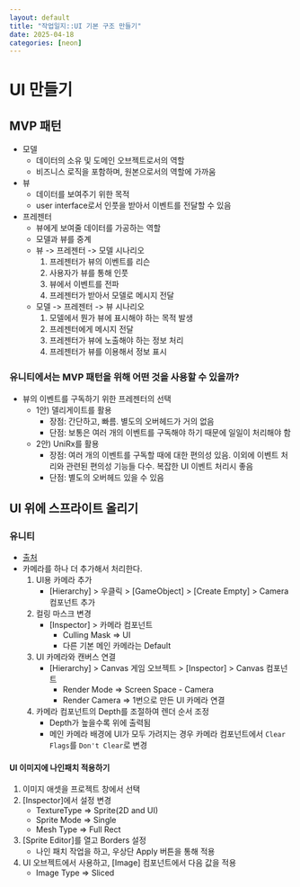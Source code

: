 ```yaml
---
layout: default
title: "작업일지::UI 기본 구조 만들기"
date: 2025-04-18
categories: [neon]
---
```


# UI 만들기
## MVP 패턴
- 모델
    - 데이터의 소유 및 도메인 오브젝트로서의 역할
    - 비즈니스 로직을 포함하며, 원본으로서의 역할에 가까움
- 뷰
    - 데이터를 보여주기 위한 목적
    - user interface로서 인풋을 받아서 이벤트를 전달할 수 있음
- 프레젠터
    - 뷰에게 보여줄 데이터를 가공하는 역할
    - 모델과 뷰를 중계
    - 뷰 -> 프레젠터 -> 모델 시나리오
        1. 프레젠터가 뷰의 이벤트를 리슨
        2. 사용자가 뷰를 통해 인풋
        3. 뷰에서 이벤트를 전파
        4. 프레젠터가 받아서 모델로 메시지 전달
    - 모델 -> 프레젠터 -> 뷰 시나리오
        1. 모델에서 뭔가 뷰에 표시해야 하는 목적 발생
        2. 프레젠터에게 메시지 전달
        3. 프레젠터가 뷰에 노출해야 하는 정보 처리
        4. 프레젠터가 뷰를 이용해서 정보 표시

### 유니티에서는 MVP 패턴을 위해 어떤 것을 사용할 수 있을까?
- 뷰의 이벤트를 구독하기 위한 프레젠터의 선택
    - 1안) 델리게이트를 활용
        - 장점: 간단하고, 빠름. 별도의 오버헤드가 거의 없음
        - 단점: 보통은 여러 개의 이벤트를 구독해야 하기 때문에 일일이 처리해야 함
    - 2안) UniRx를 활용
        - 장점: 여러 개의 이벤트를 구독할 때에 대한 편의성 있음. 이외에 이벤트 처리와 관련된 편의성 기능들 다수. 복잡한 UI 이벤트 처리시 좋음
        - 단점: 별도의 오버헤드 있을 수 있음

## UI 위에 스프라이트 올리기
### 유니티
- [출처](https://m.blog.naver.com/inceleb/220687133326)
- 카메라를 하나 더 추가해서 처리한다.
    1. UI용 카메라 추가
        - [Hierarchy] > 우클릭 > [GameObject] > [Create Empty] > Camera 컴포넌트 추가
    2. 컬링 마스크 변경
        - [Inspector] > 카메라 컴포넌트
            - Culling Mask => UI
            - 다른 기본 메인 카메라는 Default
    3. UI 카메라와 캔버스 연결
        - [Hierarchy] > Canvas 게임 오브젝트 > [Inspector] > Canvas 컴포넌트
            - Render Mode => Screen Space - Camera
            - Render Camera => 1번으로 만든 UI 카메라 연결
    4. 카메라 컴포넌트의 Depth를 조절하여 렌더 순서 조정
        - Depth가 높을수록 위에 출력됨
        - 메인 카메라 배경에 UI가 모두 가려지는 경우 카메라 컴포넌트에서 `Clear Flags`를 `Don't Clear`로 변경

#### UI 이미지에 나인패치 적용하기
1. 이미지 애셋을 프로젝트 창에서 선택
2. [Inspector]에서 설정 변경
    - TextureType => Sprite(2D and UI)
    - Sprite Mode => Single
    - Mesh Type => Full Rect
3. [Sprite Editor]를 열고 Borders 설정
    - 나인 패치 작업을 하고, 우상단 Apply 버튼을 통해 적용
4. UI 오브젝트에서 사용하고, [Image] 컴포넌트에서 다음 값을 적용
    - Image Type => Sliced
